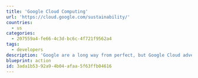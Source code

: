 ```yaml
---
title: 'Google Cloud Computing'
url: 'https://cloud.google.com/sustainability/'
countries:
  - us
categories:
  - 207559a4-fe66-4c3d-bc6c-4f721f9562a4
tags:
  - developers
description: 'Google are a long way from perfect, but Google Cloud advertises 100% renewable energy. They don''t _just_ offset, they actually reduce the electricity usage too, and "strive to build the world’s most energy-efficient computing network by squeezing more out of every watt of power we consume." Their main rival, Amazon AWS, does not do that, and actively hosts oil and gas companies, who use the platform to find more places to dig. Switching to Google Cloud (or a host who in turn is on Google Cloud), is one of many ways to make your platform have less impact on the earth.'
blueprint: action
id: 3ada1b53-92a9-4b04-afaa-5f63ffb04616
---
```

